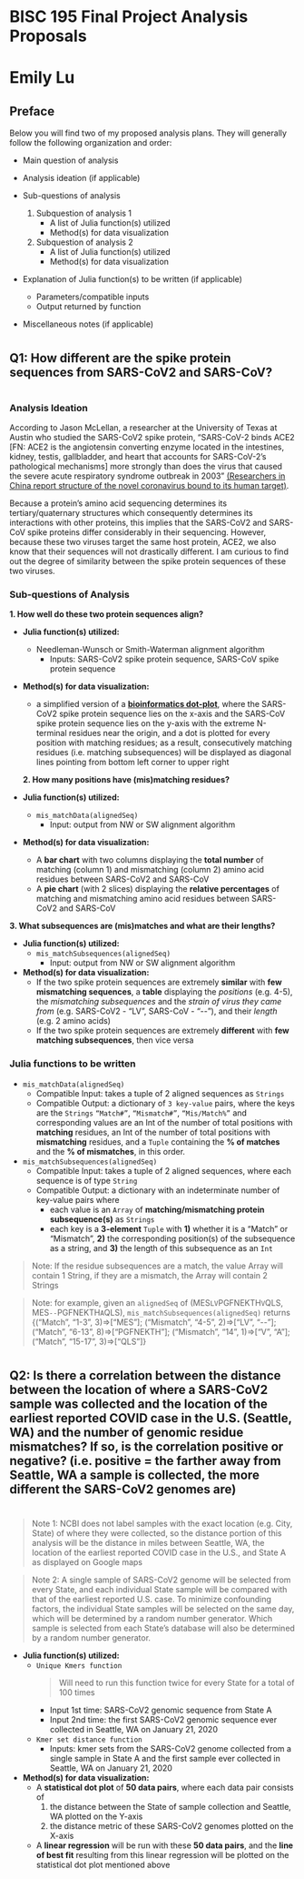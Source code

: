 # BISC 195 Final Project Analysis Proposals 
# Emily Lu

## Preface
Below you will find two of my proposed analysis plans. They will generally follow the following organization and order:

- Main question of analysis
- Analysis ideation (if applicable)
- Sub-questions of analysis

    1. Subquestion of analysis 1
        - A list of Julia function(s) utilized
        - Method(s) for data visualization
    2. Subquestion of analysis 2
        - A list of Julia function(s) utilized
        - Method(s) for data visualization
- Explanation of Julia function(s) to be written (if applicable) 
    - Parameters/compatible inputs
    - Output returned by function
- Miscellaneous notes (if applicable)

#
## Q1: How different are the spike protein sequences from SARS-CoV2 and SARS-CoV?
#
### **Analysis Ideation**
According to Jason McLellan, a researcher at the University of Texas at Austin who studied the SARS-CoV2 spike protein, “SARS-CoV-2 binds ACE2 [FN: ACE2 is the angiotensin converting enzyme located in the intestines, kidney, testis, gallbladder, and heart that accounts for SARS-CoV-2’s pathological mechanisms] more strongly than does the virus that caused the severe acute respiratory syndrome outbreak in 2003” [(Researchers in China report structure of the novel coronavirus bound to its human target)][1]. 

[1]: https://cen.acs.org/biological-chemistry/biochemistry/Researchers-in-China-report-structure-of-the-novel-coronavirus-bound-to-its-human-target/98/web/2020/03
Because a protein’s amino acid sequencing determines its tertiary/quaternary structures which consequently determines its interactions with other proteins, this implies that the SARS-CoV2 and SARS-CoV spike proteins differ considerably in their sequencing. However, because these two viruses target the same host protein, ACE2, we also know that their sequences will not drastically different. I am curious to find out the degree of similarity between the spike protein sequences of these two viruses.

### **Sub-questions of Analysis**
**1. How well do these two protein sequences align?**
- **Julia function(s) utilized:** 
    - Needleman-Wunsch or Smith-Waterman alignment algorithm
        - Inputs: SARS-CoV2 spike protein sequence, SARS-CoV spike protein sequence
- **Method(s) for data visualization:**
    - a simplified version of a **[bioinformatics dot-plot][2]**, where the SARS-CoV2 spike protein sequence lies on the x-axis and the SARS-CoV spike protein sequence lies on the y-axis with the extreme N-terminal residues near the origin, and a dot is plotted for every position with matching residues; as a result, consecutively matching residues (i.e. matching subsequences) will be displayed as diagonal lines pointing from bottom left corner to upper right
    
    [2]: https://en.wikipedia.org/wiki/Dot_plot_(bioinformatics)
**2. How many positions have (mis)matching residues?**
- **Julia function(s) utilized:**
    - `mis_matchData(alignedSeq)`
        - Input: output from NW or SW alignment algorithm
- **Method(s) for data visualization:**
    - A **bar chart** with two columns displaying the **total number** of matching (column 1) and mismatching (column 2) amino acid residues between SARS-CoV2 and SARS-CoV
    - A **pie chart** (with 2 slices) displaying the **relative percentages** of matching and mismatching amino acid residues between SARS-CoV2 and SARS-CoV

**3. What subsequences are (mis)matches and what are their lengths?**
- **Julia function(s) utilized:**
    - `mis_matchSubsequences(alignedSeq)`
        - Input: output from NW or SW alignment algorithm
- **Method(s) for data visualization:**
    - If the two spike protein sequences are extremely **similar** with **few mismatching sequences**, a **table** displaying the *positions* (e.g. 4-5), the *mismatching subsequences* and the *strain of virus they came from* (e.g. SARS-CoV2 - “LV”, SARS-CoV - “--”), and their *length* (e.g. 2 amino 
    acids)
    - If the two spike protein sequences are extremely **different** with **few matching subsequences**, then vice versa 

### **Julia functions to be written**
- `mis_matchData(alignedSeq)`
    - Compatible Input: takes a tuple of 2 aligned sequences as `Strings`
    - Compatible Output: a dictionary of `3 key-value` pairs, where the keys are the `Strings` `“Match#”`, `“Mismatch#”`, `“Mis/Match%”` and corresponding values are an Int of the number of total positions with **matching** residues, an Int of the number of total positions with **mismatching** residues, and a `Tuple` containing the **% of matches** and the **% of mismatches**, in this order. 
- `mis_matchSubsequences(alignedSeq)`
    - Compatible Input: takes a tuple of 2 aligned sequences, where each sequence is of type `String`
    - Compatible Output: a dictionary with an indeterminate number of key-value pairs where 
        - each value is an `Array` of **matching/mismatching protein subsequence(s)** as `Strings`
        - each key is a **3-element** `Tuple` with **1)** whether it is a “Match” or “Mismatch”, **2)** the corresponding position(s) of the subsequence as a string, and **3)** the length of this subsequence as an `Int`
    
 > Note: If the residue subsequences are a match, the value Array will contain 1 String, if they are a mismatch, the Array will contain 2 Strings

> Note: for example, given an `alignedSeq` of (MES`LV`PGFNEKTH`V`QLS, MES`--`PGFNEKTH`A`QLS), `mis_matchSubsequences(alignedSeq)` returns {(“Match”, “1-3”, 3)=>[“MES”]; (“Mismatch”, “4-5”, 2)=>[“LV”, “--”]; (“Match”, “6-13”, 8)=>[“PGFNEKTH”]; (“Mismatch”, “14”, 1)=>[“V”, “A”]; (“Match”, “15-17”, 3)=>[“QLS”]}

#
## Q2: Is there a correlation between the distance between the location of where a SARS-CoV2 sample was collected and the location of the earliest reported COVID case in the U.S. (Seattle, WA) and the number of genomic residue mismatches? If so, is the correlation positive or negative? (i.e. positive = the farther away from Seattle, WA a sample is collected, the more different the SARS-CoV2 genomes are)
#
> Note 1: NCBI does not label samples with the exact location (e.g. City, State) of where they were collected, so the distance portion of this analysis will be the distance in miles between Seattle, WA, the location of the earliest reported COVID case in the U.S., and State A as displayed on Google maps

> Note 2: A single sample of SARS-CoV2 genome will be selected from every State, and each individual State sample will be compared with that of the earliest reported U.S. case. To minimize confounding factors, the individual State samples will be selected on the same day, which will be determined by a random number generator. Which sample is selected from each State’s database will also be determined by a random number generator.

- **Julia function(s) utilized:**
    - `Unique Kmers function`
        > Will need to run this function twice for every State for a total of 100 times
        - Input 1st time: SARS-CoV2 genomic sequence from State A
        - Input 2nd time: the first SARS-CoV2 genomic sequence ever collected in Seattle, WA on January 21, 2020 
    - `Kmer set distance function`
        - Inputs: kmer sets from the SARS-CoV2 genome collected from a single sample in State A and the first sample ever collected in Seattle, WA on January 21, 2020 
- **Method(s) for data visualization:**
    - A **statistical dot plot** of **50 data pairs**, where each data pair consists of 
        1. the distance between the State of sample collection and Seattle, WA plotted on the Y-axis
        2. the distance metric of these SARS-CoV2 genomes plotted on the X-axis
    - A **linear regression** will be run with these **50 data pairs**, and the **line of best fit** resulting from this linear regression will be plotted on the statistical dot plot mentioned above




